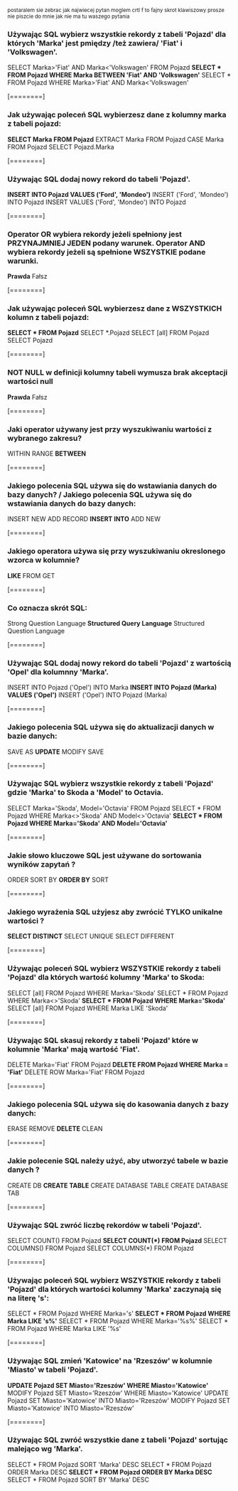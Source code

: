 <sup>postaralem sie zebrac jak najwiecej pytan moglem
crtl f to fajny skrot klawiszowy
prosze nie piszcie do mnie jak nie ma tu waszego pytania</sup>

### **Używając SQL wybierz wszystkie rekordy z tabeli 'Pojazd' dla których 'Marka' jest pmiędzy /też zawiera/ 'Fiat' i 'Volkswagen'.**
SELECT Marka>'Fiat' AND Marka<'Volkswagen' FROM Pojazd
**SELECT * FROM Pojazd WHERE Marka BETWEEN 'Fiat' AND 'Volkswagen'**
SELECT * FROM Pojazd WHERE Marka>'Fiat' AND Marka<'Volkswagen'

[========]
### **Jak używając poleceń SQL wybierzesz dane z kolumny marka z tabeli pojazd:**
**SELECT Marka FROM Pojazd**
EXTRACT Marka FROM Pojazd
CASE Marka FROM Pojazd
SELECT Pojazd.Marka

[========]
### **Używając SQL dodaj nowy rekord do tabeli 'Pojazd'.**
**INSERT INTO Pojazd VALUES ('Ford', 'Mondeo')**
INSERT ('Ford', 'Mondeo') INTO Pojazd
INSERT VALUES ('Ford', 'Mondeo') INTO Pojazd

[========]
### **Operator OR wybiera rekordy jeżeli spełniony jest PRZYNAJMNIEJ JEDEN podany warunek. Operator AND wybiera rekordy jeżeli są spełnione WSZYSTKIE podane warunki.**
**Prawda**
Fałsz

[========]
### **Jak używając poleceń SQL wybierzesz dane z WSZYSTKICH kolumn z tabeli pojazd:**
**SELECT * FROM Pojazd**
SELECT *.Pojazd
SELECT [all] FROM Pojazd
SELECT Pojazd

[========]
### **NOT NULL w definicji kolumny tabeli wymusza brak akceptacji wartości null**
**Prawda**
Fałsz

[========]
### **Jaki operator używany jest przy wyszukiwaniu wartości z wybranego zakresu?**
WITHIN
RANGE
**BETWEEN**

[========]
### **Jakiego polecenia SQL używa się do wstawiania danych do bazy danych? / Jakiego polecenia SQL używa się do wstawiania danych do bazy danych:**
INSERT NEW
ADD RECORD
**INSERT INTO**
ADD NEW

[========]
### **Jakiego operatora używa się przy wyszukiwaniu okreslonego wzorca w kolumnie?**
**LIKE**
FROM
GET

[========]
### **Co oznacza skrót SQL:**
Strong Question Language
**Structured Query Language**
Structured Question Language

[========]
### **Używając SQL dodaj nowy rekord do tabeli 'Pojazd' z wartością 'Opel' dla kolumnny 'Marka'.**
INSERT INTO Pojazd ('Opel') INTO Marka
**INSERT INTO Pojazd (Marka) VALUES ('Opel')**
INSERT ('Opel') INTO Pojazd (Marka)

[========]
### **Jakiego polecenia SQL używa się do aktualizacji danych w bazie danych:**
SAVE AS
**UPDATE**
MODIFY
SAVE

[========]
### **Używając SQL wybierz wszystkie rekordy z tabeli 'Pojazd' gdzie 'Marka' to Skoda a 'Model' to Octavia.**
SELECT Marka='Skoda', Model='Octavia' FROM Pojazd
SELECT * FROM Pojazd WHERE Marka<>'Skoda' AND Model<>'Octavia'
**SELECT * FROM Pojazd WHERE Marka='Skoda' AND Model='Octavia'**

[========]
### **Jakie słowo kluczowe SQL jest używane do sortowania wyników zapytań ?**
ORDER
SORT BY
**ORDER BY**
SORT

[========]
### **Jakiego wyrażenia SQL użyjesz aby zwrócić TYLKO unikalne wartości ?**
**SELECT DISTINCT**
SELECT UNIQUE
SELECT DIFFERENT

[========]
### **Używając poleceń SQL wybierz WSZYSTKIE rekordy z tabeli 'Pojazd' dla których wartość kolumny 'Marka' to Skoda:**
SELECT [all] FROM Pojazd WHERE Marka='Skoda'
SELECT * FROM Pojazd WHERE Marka<>'Skoda'
**SELECT * FROM Pojazd WHERE Marka='Skoda'**
SELECT [all] FROM Pojazd WHERE Marka LIKE 'Skoda'

[========]
### **Używając SQL skasuj rekordy z tabeli 'Pojazd' które w kolumnie 'Marka' mają wartość 'Fiat'.**
DELETE Marka='Fiat' FROM Pojazd
**DELETE FROM Pojazd WHERE Marka = 'Fiat'**
DELETE ROW Marka='Fiat' FROM Pojazd

[========]
### **Jakiego polecenia SQL używa się do kasowania danych z bazy danych:**
ERASE
REMOVE
**DELETE**
CLEAN

[========]
### **Jakie polecenie SQL należy użyć, aby utworzyć tabele w bazie danych ?**
CREATE DB
**CREATE TABLE**
CREATE DATABASE TABLE
CREATE DATABASE TAB

[========]
### **Używając SQL zwróć liczbę rekordów w tabeli 'Pojazd'.**
SELECT COUNT() FROM Pojazd
**SELECT COUNT(*) FROM Pojazd**
SELECT COLUMNS() FROM Pojazd
SELECT COLUMNS(*) FROM Pojazd

[========]
### **Używając poleceń SQL wybierz WSZYSTKIE rekordy z tabeli 'Pojazd' dla których wartości kolumny 'Marka' zaczynają się na literę 's':**
SELECT * FROM Pojazd WHERE Marka='s'
**SELECT * FROM Pojazd WHERE Marka LIKE 's%'**
SELECT * FROM Pojazd WHERE Marka='%s%'
SELECT * FROM Pojazd WHERE Marka LIKE '%s'

[========]
### **Używając SQL zmień 'Katowice' na 'Rzeszów' w kolumnie 'Miasto' w tabeli 'Pojazd'.**
**UPDATE Pojazd SET Miasto='Rzeszów' WHERE Miasto='Katowice'**
MODIFY Pojazd SET Miasto='Rzeszów' WHERE Miasto='Katowice'
UPDATE Pojazd SET Miasto='Katowice' INTO Miasto='Rzeszów'
MODIFY Pojazd SET Miasto='Katowice' INTO Miasto='Rzeszów'

[========]
### **Używając SQL zwróć wszystkie dane z tabeli 'Pojazd' sortując malejąco wg 'Marka'.**
SELECT * FROM Pojazd SORT 'Marka' DESC
SELECT * FROM Pojazd ORDER Marka DESC
**SELECT * FROM Pojazd ORDER BY Marka DESC**
SELECT * FROM Pojazd SORT BY 'Marka' DESC